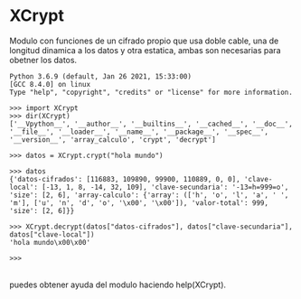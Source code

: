 # XCrypt
Modulo con funciones de un cifrado propio que  usa doble cable, una de longitud dinamica a los datos y otra estatica, ambas son necesarias para obetner los datos.
<br>

```
Python 3.6.9 (default, Jan 26 2021, 15:33:00) 
[GCC 8.4.0] on linux
Type "help", "copyright", "credits" or "license" for more information.

>>> import XCrypt
>>> dir(XCrypt)
['__Vpython__', '__author__', '__builtins__', '__cached__', '__doc__', '__file__', '__loader__', '__name__', '__package__', '__spec__', '__version__', 'array_calculo', 'crypt', 'decrypt']

>>> datos = XCrypt.crypt("hola mundo")

>>> datos
{'datos-cifrados': [116883, 109890, 99900, 110889, 0, 0], 'clave-local': [-13, 1, 8, -14, 32, 109], 'clave-secundaria': '-13=h=999=o', 'size': [2, 6], 'array-calculo': {'array': (['h', 'o', 'l', 'a', ' ', 'm'], ['u', 'n', 'd', 'o', '\x00', '\x00']), 'valor-total': 999, 'size': [2, 6]}}

>>> XCrypt.decrypt(datos["datos-cifrados"], datos["clave-secundaria"], datos["clave-local"])
'hola mundo\x00\x00'

>>> 
```
<br>
puedes obtener ayuda del modulo haciendo help(XCrypt).
